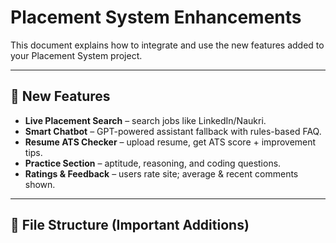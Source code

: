 # Placement System Enhancements

This document explains how to integrate and use the new features added to your Placement System project.

---

## 🚀 New Features
- **Live Placement Search** – search jobs like LinkedIn/Naukri.
- **Smart Chatbot** – GPT-powered assistant fallback with rules-based FAQ.
- **Resume ATS Checker** – upload resume, get ATS score + improvement tips.
- **Practice Section** – aptitude, reasoning, and coding questions.
- **Ratings & Feedback** – users rate site; average & recent comments shown.

---

## 📂 File Structure (Important Additions)

